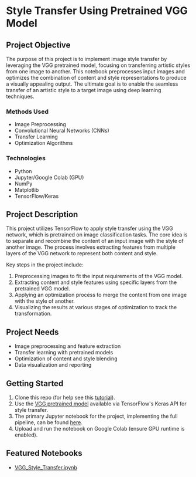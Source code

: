 # Style Transfer Using Pretrained VGG Model

## Project Objective
The purpose of this project is to implement image style transfer by leveraging the VGG pretrained model, focusing on transferring artistic styles from one image to another. This notebook preprocesses input images and optimizes the combination of content and style representations to produce a visually appealing output. The ultimate goal is to enable the seamless transfer of an artistic style to a target image using deep learning techniques.

### Methods Used
* Image Preprocessing
* Convolutional Neural Networks (CNNs)
* Transfer Learning
* Optimization Algorithms

### Technologies
* Python
* Jupyter/Google Colab (GPU)
* NumPy
* Matplotlib
* TensorFlow/Keras

## Project Description
This project utilizes TensorFlow to apply style transfer using the VGG network, which is pretrained on image classification tasks. The core idea is to separate and recombine the content of an input image with the style of another image. The process involves extracting features from multiple layers of the VGG network to represent both content and style.

Key steps in the project include:
1. Preprocessing images to fit the input requirements of the VGG model.
2. Extracting content and style features using specific layers from the pretrained VGG model.
3. Applying an optimization process to merge the content from one image with the style of another.
4. Visualizing the results at various stages of optimization to track the transformation.

## Project Needs
- Image preprocessing and feature extraction
- Transfer learning with pretrained models
- Optimization of content and style blending
- Data visualization and reporting

## Getting Started

1. Clone this repo (for help see this [tutorial](https://help.github.com/articles/cloning-a-repository/)).
2. Use the [VGG pretrained model](https://www.tensorflow.org/api_docs/python/tf/keras/applications/VGG19) available via TensorFlow's Keras API for style transfer.
3. The primary Jupyter notebook for the project, implementing the full pipeline, can be found [here](https://github.com/vladvintenbakh/VGGStyleTransfer/blob/main/VGG_Style_Transfer.ipynb).
4. Upload and run the notebook on Google Colab (ensure GPU runtime is enabled).

## Featured Notebooks
* [VGG_Style_Transfer.ipynb](https://github.com/vladvintenbakh/VGGStyleTransfer/blob/main/VGG_Style_Transfer.ipynb)
